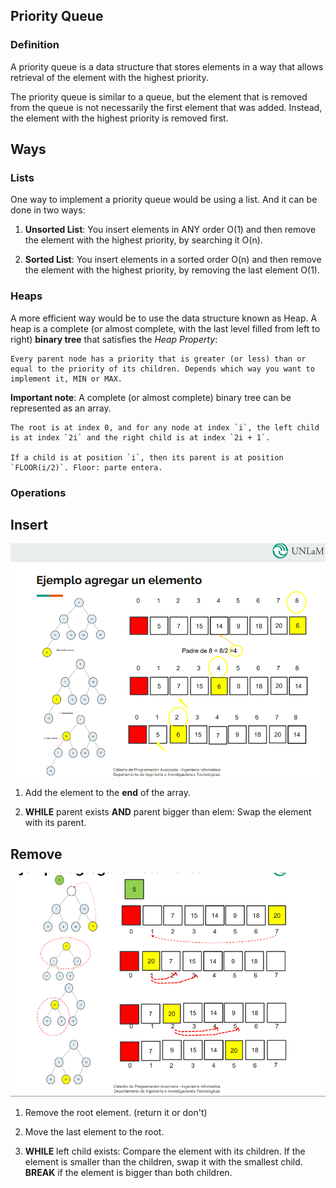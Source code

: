 ## Priority Queue

### Definition

A priority queue is a data structure that stores elements in a way that allows retrieval of the element with the highest priority.

The priority queue is similar to a queue, but the element that is removed from the queue is not necessarily the first element that was added. Instead, the element with the highest priority is removed first.

## Ways

### Lists

One way to implement a priority queue would be using a list. And it can be done in two ways:

1. **Unsorted List**: You insert elements in ANY order O(1) and then remove the element with the highest priority, by searching it O(n).

2. **Sorted List**: You insert elements in a sorted order O(n) and then remove the element with the highest priority, by removing the last element O(1).

### Heaps

A more efficient way would be to use the data structure known as Heap. A heap is a complete (or almost complete, with the last level filled from left to right) **binary tree** that satisfies the _Heap Property_:

    Every parent node has a priority that is greater (or less) than or equal to the priority of its children. Depends which way you want to implement it, MIN or MAX.

**Important note**: A complete (or almost complete) binary tree can be represented as an array.

    The root is at index 0, and for any node at index `i`, the left child is at index `2i` and the right child is at index `2i + 1`.

    If a child is at position `i`, then its parent is at position `FLOOR(i/2)`. Floor: parte entera.

### Operations

## Insert

![Priority Queue Insert](add-elem.PNG)

1. Add the element to the **end** of the array.

2. **WHILE** parent exists **AND** parent bigger than elem: Swap the element with its parent.

## Remove

![Priority Queue Remove](extract-elem.PNG)

1. Remove the root element. (return it or don't)

2. Move the last element to the root.

3. **WHILE** left child exists: Compare the element with its children. If the element is smaller than the children, swap it with the smallest child. **BREAK** if the element is bigger than both children.
